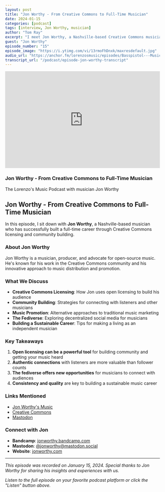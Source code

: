 ```yaml
---
layout: post
title: "Jon Worthy - From Creative Commons to Full-Time Musician"
date: 2024-01-15
categories: [podcast]
tags: [interview, Jon Worthy, musician]
author: "Tom Ray"
excerpt: "I meet Jon Worthy, a Nashville-based Creative Commons musician who has built a successful career through open licensing and community building."
guest: "Jon Worthy"
episode_number: "15"
episode_image: "https://i.ytimg.com/vi/13rmoFhDnxk/maxresdefault.jpg"
audio_url: "https://anchor.fm/lorenzosmusic/episodes/Basspistol---Music--Promotion-and-Navigating-The-Fediverse-e369vbj"
transcript_url: "/podcast/episode-jon-worthy-transcript"
---
```

<div class="video-card">
    <div class="video-embed">
        <iframe
            width="100%"
            height="315"
            src="https://www.youtube.com/embed/13rmoFhDnxk"
            title="Jon Worthy - From Creative Commons to Full-Time Musician"
            frameborder="0"
            allow="accelerometer; autoplay; clipboard-write; encrypted-media; gyroscope; picture-in-picture"
            allowfullscreen>
        </iframe>
    </div>
    <div class="video-info">
        <h3>Jon Worthy - From Creative Commons to Full-Time Musician</h3>
        <p>The Lorenzo's Music Podcast with musician Jon Worthy</p>
    </div>
</div>

## Jon Worthy - From Creative Commons to Full-Time Musician

In this episode, I sit down with **Jon Worthy**, a Nashville-based musician who has successfully built a full-time career through Creative Commons licensing and community building.

### About Jon Worthy

Jon Worthy is a musician, producer, and advocate for open-source music. He's known for his work in the Creative Commons community and his innovative approach to music distribution and promotion.

### What We Discuss

- **Creative Commons Licensing**: How Jon uses open licensing to build his audience
- **Community Building**: Strategies for connecting with listeners and other musicians
- **Music Promotion**: Alternative approaches to traditional music marketing
- **The Fediverse**: Exploring decentralized social media for musicians
- **Building a Sustainable Career**: Tips for making a living as an independent musician

### Key Takeaways

1. **Open licensing can be a powerful tool** for building community and getting your music heard
2. **Authentic connections** with listeners are more valuable than follower counts
3. **The fediverse offers new opportunities** for musicians to connect with audiences
4. **Consistency and quality** are key to building a sustainable music career

### Links Mentioned

- [Jon Worthy's Music](https://jonworthy.bandcamp.com)
- [Creative Commons](https://creativecommons.org)
- [Mastodon](https://joinmastodon.org)

### Connect with Jon

- **Bandcamp**: [jonworthy.bandcamp.com](https://jonworthy.bandcamp.com)
- **Mastodon**: [@jonworthy@mastodon.social](https://mastodon.social/@jonworthy)
- **Website**: [jonworthy.com](https://jonworthy.com)

---

*This episode was recorded on January 15, 2024. Special thanks to Jon Worthy for sharing his insights and experiences with us.*

*Listen to the full episode on your favorite podcast platform or click the "Listen" button above.*

